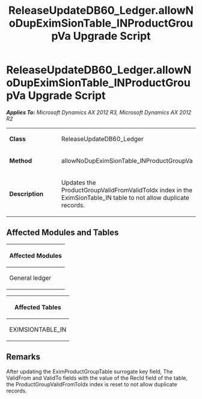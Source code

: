﻿---
title: ReleaseUpdateDB60_Ledger.allowNoDupEximSionTable_INProductGroupVa Upgrade Script
TOCTitle: ReleaseUpdateDB60_Ledger.allowNoDupEximSionTable_INProductGroupVa Upgrade Script
ms:assetid: d2f512a8-4c1c-abab-4dc2-d4cb9a875108
ms:mtpsurl: https://msdn.microsoft.com/en-us/library/JJ686965(v=AX.60)
ms:contentKeyID: 49711415
ms.date: 05/18/2015
mtps_version: v=AX.60
---

# ReleaseUpdateDB60\_Ledger.allowNoDupEximSionTable\_INProductGroupVa Upgrade Script 


_**Applies To:** Microsoft Dynamics AX 2012 R3, Microsoft Dynamics AX 2012 R2_

<table>
<colgroup>
<col style="width: 50%" />
<col style="width: 50%" />
</colgroup>
<tbody>
<tr class="odd">
<td><p><strong>Class</strong></p></td>
<td><p>ReleaseUpdateDB60_Ledger</p></td>
</tr>
<tr class="even">
<td><p><strong>Method</strong></p></td>
<td><p>allowNoDupEximSionTable_INProductGroupVa</p></td>
</tr>
<tr class="odd">
<td><p><strong>Description</strong></p></td>
<td><p>Updates the ProductGroupValidFromValidToIdx index in the EximSionTable_IN table to not allow duplicate records.</p></td>
</tr>
</tbody>
</table>


## Affected Modules and Tables

<table>
<colgroup>
<col style="width: 100%" />
</colgroup>
<thead>
<tr class="header">
<th><p>Affected Modules</p></th>
</tr>
</thead>
<tbody>
<tr class="odd">
<td><p>General ledger</p></td>
</tr>
</tbody>
</table>


<table>
<colgroup>
<col style="width: 100%" />
</colgroup>
<thead>
<tr class="header">
<th><p>Affected Tables</p></th>
</tr>
</thead>
<tbody>
<tr class="odd">
<td><p>EXIMSIONTABLE_IN</p></td>
</tr>
</tbody>
</table>


## Remarks

After updating the EximProductGroupTable surrogate key field, The ValidFrom and ValidTo fields with the value of the RecId field of the table, the ProductGroupValidFromToIdx index is reset to not allow duplicate records.

  


